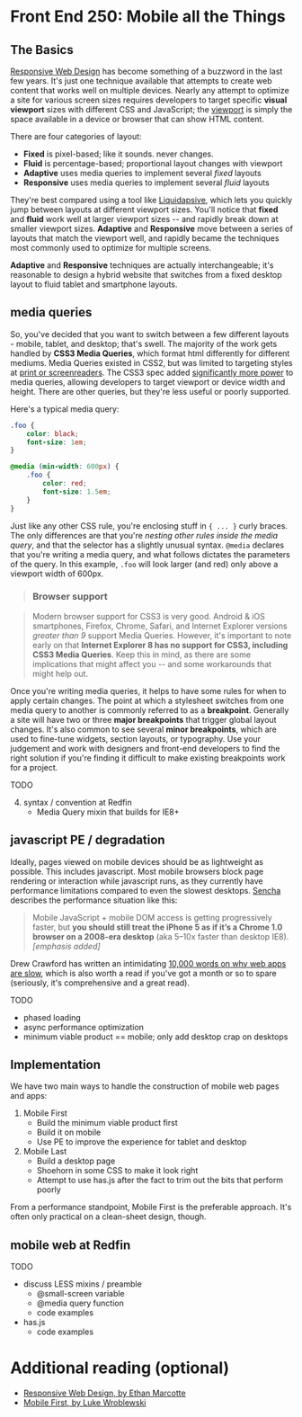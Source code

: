 # Front End 250: Mobile all the Things


## The Basics

[Responsive Web Design][rwd] has become something of a buzzword in the last few years. It's just one technique available that attempts to create web content that works well on multiple devices. Nearly any attempt to optimize a site for various screen sizes requires developers to target specific **visual viewport** sizes with different CSS and JavaScript; the [viewport][quirks-viewport] is simply the space available in a device or browser that can show HTML content.

There are four categories of layout:

* **Fixed** is pixel-based; like it sounds. never changes.
* **Fluid** is percentage-based; proportional layout changes with viewport
* **Adaptive** uses media queries to implement several *fixed* layouts
* **Responsive** uses media queries to implement several *fluid* layouts

They're best compared using a tool like [Liquidapsive](http://liquidapsive.com), which lets you quickly jump between layouts at different viewport sizes. You'll notice that **fixed** and **fluid** work well at larger viewport sizes -- and rapidly break down at smaller viewport sizes. **Adaptive** and **Responsive** move between a series of layouts that match the viewport well, and rapidly became the techniques most commonly used to optimize for multiple screens.

**Adaptive** and **Responsive** techniques are actually interchangeable; it's reasonable to design a hybrid website that switches from a fixed desktop layout to fluid tablet and smartphone layouts.


## media queries

So, you've decided that you want to switch between a few different layouts - mobile, tablet, and desktop; that's swell. The majority of the work gets handled by **CSS3 Media Queries**, which format html differently for different mediums. Media Queries existed in CSS2, but was limited to targeting styles at [print or screenreaders](http://www.w3.org/TR/CSS2/media.html). The CSS3 spec added [significantly more power](https://developer.mozilla.org/en-US/docs/Web/Guide/CSS/Media_queries) to media queries, allowing developers to target viewport or device width and height. There are other queries, but they're less useful or poorly supported.

Here's a typical media query:

````css
.foo {
	color: black;
	font-size: 1em;
}

@media (min-width: 600px) {
	.foo {
		color: red;
		font-size: 1.5em;
	}
}
````

Just like any other CSS rule, you're enclosing stuff in `{ ... }` curly braces. The only differences are that you're *nesting other rules inside the media query*, and that the selector has a slightly unusual syntax. `@media` declares that you're writing a media query, and what follows dictates the parameters of the query. In this example, `.foo` will look larger (and red) only above a viewport width of 600px.


> ### Browser support

> Modern browser support for CSS3 is very good. Android & iOS smartphones, Firefox, Chrome, Safari, and Internet Explorer versions *greater than 9* support Media Queries. However, it's important to note early on that **Internet Explorer 8 has no support for CSS3, including CSS3 Media Queries**. Keep this in mind, as there are some implications that might affect you -- and some workarounds that might help out.

Once you're writing media queries, it helps to have some rules for when to apply certain changes. The point at which a stylesheet switches from one media query to another is commonly referred to as a **breakpoint**. Generally a site will have two or three **major breakpoints** that trigger global layout changes. It's also common to see several **minor breakpoints**, which are used to fine-tune widgets, section layouts, or typography. Use your judgement and work with designers and front-end developers to find the right solution if you're finding it difficult to make existing breakpoints work for a project.


TODO

4. syntax / convention at Redfin
	* Media Query mixin that builds for IE8+


## javascript PE / degradation

Ideally, pages viewed on mobile devices should be as lightweight as possible. This includes javascript. Most mobile browsers block page rendering or interaction while javascript runs, as they currently have performance limitations compared to even the slowest desktops. [Sencha][sencha-perf] describes the performance situation like this:

> Mobile JavaScript + mobile DOM access is getting progressively faster, but **you should still treat the iPhone 5 as if it’s a Chrome 1.0 browser on a 2008-era desktop** (aka 5–10x faster than desktop IE8). *[emphasis added]*

Drew Crawford has written an intimidating [10,000 words on why web apps are slow][sealed], which is also worth a read if you've got a month or so to spare (seriously, it's comprehensive and a great read).

TODO

* phased loading
* async performance optimization
* minimum viable product == mobile; only add desktop crap on desktops

## Implementation

We have two main ways to handle the construction of mobile web pages and apps:

1. Mobile First
	* Build the minimum viable product first
	* Build it on mobile
	* Use PE to improve the experience for tablet and desktop
2. Mobile Last
	* Build a desktop page
	* Shoehorn in some CSS to make it look right
	* Attempt to use has.js after the fact to trim out the bits that perform poorly

From a performance standpoint, Mobile First is the preferable approach. It's often only practical on a clean-sheet design, though.


## mobile web at Redfin

TODO

* discuss LESS mixins / preamble
	* @small-screen variable
	* @media query function
	* code examples
* has.js
	* code examples

# Additional reading (optional)

* [Responsive Web Design, by Ethan Marcotte][abrw]
* [Mobile First, by Luke Wroblewski][abmf]


<!-- LINKS -->

 [sencha-perf]: http://www.sencha.com/blog/5-myths-about-mobile-web-performance/
 [sealed]: http://sealedabstract.com/rants/why-mobile-web-apps-are-slow/
 [rwd]: http://alistapart.com/article/responsive-web-design/
 [abrw]: http://www.abookapart.com/products/responsive-web-design
 [abmf]: http://www.abookapart.com/products/mobile-first
 [quirks-viewport]: http://www.quirksmode.org/mobile/viewports2.html